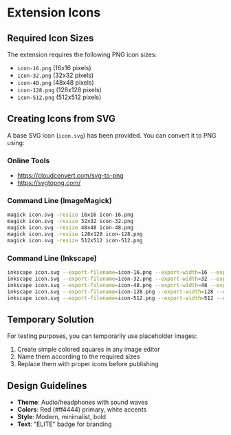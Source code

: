# Extension Icons

## Required Icon Sizes

The extension requires the following PNG icon sizes:
- `icon-16.png` (16x16 pixels)
- `icon-32.png` (32x32 pixels)
- `icon-48.png` (48x48 pixels)
- `icon-128.png` (128x128 pixels)
- `icon-512.png` (512x512 pixels)

## Creating Icons from SVG

A base SVG icon (`icon.svg`) has been provided. You can convert it to PNG using:

### Online Tools
- https://cloudconvert.com/svg-to-png
- https://svgtopng.com/

### Command Line (ImageMagick)
```bash
magick icon.svg -resize 16x16 icon-16.png
magick icon.svg -resize 32x32 icon-32.png
magick icon.svg -resize 48x48 icon-48.png
magick icon.svg -resize 128x128 icon-128.png
magick icon.svg -resize 512x512 icon-512.png
```

### Command Line (Inkscape)
```bash
inkscape icon.svg --export-filename=icon-16.png --export-width=16 --export-height=16
inkscape icon.svg --export-filename=icon-32.png --export-width=32 --export-height=32
inkscape icon.svg --export-filename=icon-48.png --export-width=48 --export-height=48
inkscape icon.svg --export-filename=icon-128.png --export-width=128 --export-height=128
inkscape icon.svg --export-filename=icon-512.png --export-width=512 --export-height=512
```

## Temporary Solution

For testing purposes, you can temporarily use placeholder images:
1. Create simple colored squares in any image editor
2. Name them according to the required sizes
3. Replace them with proper icons before publishing

## Design Guidelines

- **Theme**: Audio/headphones with sound waves
- **Colors**: Red (#ff4444) primary, white accents
- **Style**: Modern, minimalist, bold
- **Text**: "ELITE" badge for branding
